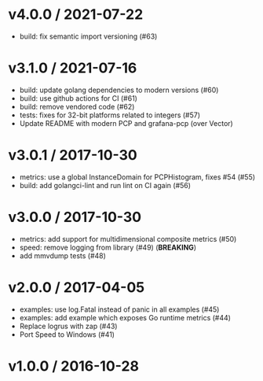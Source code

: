 
v4.0.0 / 2021-07-22
===================

  * build: fix semantic import versioning (#63)

v3.1.0 / 2021-07-16
===================

  * build: update golang dependencies to modern versions (#60)
  * build: use github actions for CI (#61)
  * build: remove vendored code (#62)
  * tests: fixes for 32-bit platforms related to integers (#57)
  * Update README with modern PCP and grafana-pcp (over Vector)

v3.0.1 / 2017-10-30
===================

  * metrics: use a global InstanceDomain for PCPHistogram, fixes #54 (#55)
  * build: add golangci-lint and run lint on CI again (#56) 

v3.0.0 / 2017-10-30
===================

  * metrics: add support for multidimensional composite metrics (#50)
  * speed: remove logging from library (#49) (**BREAKING**)
  * add mmvdump tests (#48)

v2.0.0 / 2017-04-05
===================

  * examples: use log.Fatal instead of panic in all examples (#45)
  * examples: add example which exposes Go runtime metrics (#44)
  * Replace logrus with zap (#43)
  * Port Speed to Windows (#41)

v1.0.0 / 2016-10-28
===================
